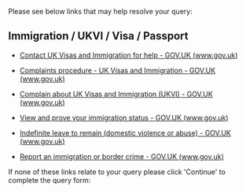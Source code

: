 Please see below links that may help resolve your query: 

## Immigration / UKVI / Visa / Passport 

* [Contact UK Visas and Immigration for help - GOV.UK (www.gov.uk)](https://www.gov.uk/contact-ukvi-inside-outside-uk)

* [Complaints procedure - UK Visas and Immigration - GOV.UK (www.gov.uk)](https://www.gov.uk/government/organisations/uk-visas-and-immigration/about/complaints-procedure)

* [Complain about UK Visas and Immigration (UKVI) - GOV.UK (www.gov.uk)](https://www.gov.uk/complain-uk-visas-immigration)​

* [View and prove your immigration status - GOV.UK (www.gov.uk)](https://www.gov.uk/view-prove-immigration-status)

* [Indefinite leave to remain (domestic violence or abuse) - GOV.UK (www.gov.uk)](https://www.gov.uk/indefinite-leave-to-remain-domestic-violence-abuse)

* [Report an immigration or border crime - GOV.UK (www.gov.uk)](​https://www.gov.uk/report-immigration-crime)

If none of these links relate to your query please click 'Continue' to complete the query form:

